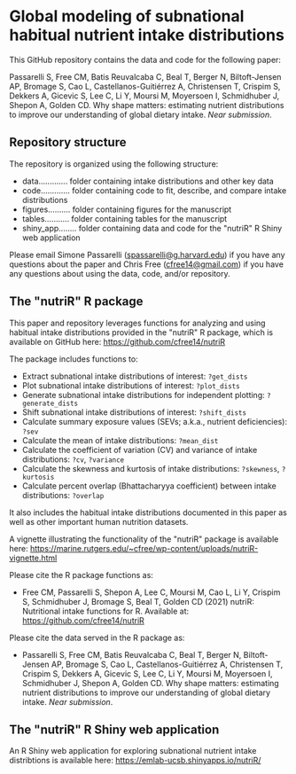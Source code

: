 # Global modeling of subnational habitual nutrient intake distributions

This GitHub repository contains the data and code for the following paper:

Passarelli S, Free CM, Batis Reuvalcaba C, Beal T, Berger N, Biltoft-Jensen AP, Bromage S, Cao L, Castellanos-Guitiérrez A, Christensen T, Crispim S, Dekkers A, Gicevic S, Lee C, Li Y, Moursi M, Moyersoen I, Schmidhuber J,  Shepon A, Golden CD. Why shape matters: estimating nutrient distributions to improve our understanding of global dietary intake. _Near submission_.


## Repository structure

The repository is organized using the following structure:

- data............. folder containing intake distributions and other key data
- code............. folder containing code to fit, describe, and compare intake distributions
- figures.......... folder containing figures for the manuscript
- tables........... folder containing tables for the manuscript
- shiny_app........ folder containing data and code for the "nutriR" R Shiny web application

Please email Simone Passarelli (spassarelli@g.harvard.edu) if you have any questions about the paper and Chris Free (cfree14@gmail.com) if you have any questions about using the data, code, and/or repository.


## The "nutriR" R package

This paper and repository leverages functions for analyzing and using habitual intake distributions provided in the "nutriR" R package, which is available on GitHub here: https://github.com/cfree14/nutriR

The package includes functions to:

- Extract subnational intake distributions of interest: `?get_dists`
- Plot subnational intake distributions of interest: `?plot_dists`
- Generate subnational intake distributions for independent plotting: `?generate_dists`
- Shift subnational intake distributions of interest: `?shift_dists`
- Calculate summary exposure values (SEVs; a.k.a., nutrient deficiencies): `?sev`
- Calculate the mean of intake distributions: `?mean_dist`
- Calculate the coefficient of variation (CV) and variance of intake distributions: `?cv`, `?variance`
- Calculate the skewness and kurtosis of intake distributions: `?skewness`, `?kurtosis`
- Calculate percent overlap (Bhattacharyya coefficient) between intake distributions: `?overlap`

It also includes the habitual intake distributions documented in this paper as well as other important human nutrition datasets.

A vignette illustrating the functionality of the "nutriR" package is available here: https://marine.rutgers.edu/~cfree/wp-content/uploads/nutriR-vignette.html

Please cite the R package functions as:

* Free CM, Passarelli S, Shepon A, Lee C, Moursi M, Cao L, Li Y, Crispim S, Schmidhuber J, Bromage S, Beal T, Golden CD (2021) nutriR: Nutritional intake functions for R. Available at: https://github.com/cfree14/nutriR

Please cite the data served in the R package as:

* Passarelli S, Free CM, Batis Reuvalcaba C, Beal T, Berger N, Biltoft-Jensen AP, Bromage S, Cao L, Castellanos-Guitiérrez A, Christensen T, Crispim S, Dekkers A, Gicevic S, Lee C, Li Y, Moursi M, Moyersoen I, Schmidhuber J,  Shepon A, Golden CD. Why shape matters: estimating nutrient distributions to improve our understanding of global dietary intake. _Near submission_.


## The "nutriR" R Shiny web application

An R Shiny web application for exploring subnational nutrient intake distribtions is available here: https://emlab-ucsb.shinyapps.io/nutriR/
